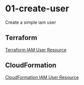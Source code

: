 # 01-create-user
Create a simple iam user

## Terraform
[Terraform IAM User Resource](https://www.terraform.io/docs/providers/aws/r/iam_user.html)

## CloudFormation
[CloudFormation IAM User Resource]()